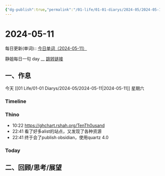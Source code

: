 ```yaml
---
{"dg-publish":true,"permalink":"/01-life/01-01-diarys/2024-05/2024-05-11/","tags":["Diary","written_by_10k","10k原创"]}
---
```



# 2024-05-11
每日更新(单词)::
[今日单词（2024-05-11）](https://www.123pan.com/s/FckCjv-cjUUA.html)

静姐每日一句 day __
[跳转链接](https://www.123pan.com/FileView?fileId=5435933&shareKey=FckCjv-cjUUA&sharePwd=)


## 一、作息
今天 [[01 Life/01-01 Diarys/2024-05/2024-05-11\|2024-05-11]] 星期六

### Timeline

### Thino
- 10:22 https://ghchart.rshah.org/TenTh0usand 
- 22:41 看了好多alist的站点，又发现了各种资源 
- 22:41 终于会了publish obsidian，使用quartz 4.0 

### Today



## 二、回顾/思考/展望







